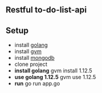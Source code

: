 ## Restful to-do-list-api

## Setup

* install [golang](https://golang.org/doc/install)
* install [gvm](https://github.com/moovweb/gvm)
* install [mongodb](https://docs.mongodb.com/manual/installation/)
* clone project
* **install golang** gvm install 1.12.5 
* **use golang 1.12.5** gvm use 1.12.5
* **run** go run app.go

